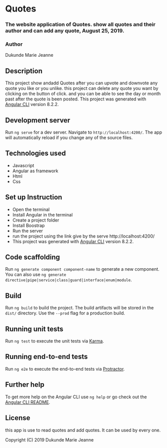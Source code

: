 # Quotes
### The website application of Quotes. show all quotes and their author and can add any quote, August 25, 2019.
### Author
 Dukunde Marie Jeanne
## Description 
This project show andadd Quotes after you can upvote and downvote any quote you like or you unlike. this project can delete any quote you want by clicking on the button of click. and you can be able to see the day or month past  after the quote is been posted.
This project was generated with [Angular CLI](https://github.com/angular/angular-cli) version 8.2.2.


## Development server

Run `ng serve` for a dev server. Navigate to `http://localhost:4200/`. The app will automatically reload if you change any of the source files.

## Technologies used
* Javascript
* Angular as framework
* Html
* Css
## Set up Instruction
* Open the terminal
* Install Angular in the terminal
* Create a project folder
* Install Boostrap
* Run the server
* run the project using the link give by the serve http://localhost:4200/
* This project was generated with [Angular CLI](https://github.com/angular/angular-cli) version 8.2.2.


## Code scaffolding

Run `ng generate component component-name` to generate a new component. You can also use `ng generate directive|pipe|service|class|guard|interface|enum|module`.

## Build

Run `ng build` to build the project. The build artifacts will be stored in the `dist/` directory. Use the `--prod` flag for a production build.

## Running unit tests

Run `ng test` to execute the unit tests via [Karma](https://karma-runner.github.io).

## Running end-to-end tests

Run `ng e2e` to execute the end-to-end tests via [Protractor](http://www.protractortest.org/).

## Further help

To get more help on the Angular CLI use `ng help` or go check out the [Angular CLI README](https://github.com/angular/angular-cli/blob/master/README.md).

## License
this app is use to read quotes and add quotes. It can be used by every one.

 Copyright (C) 2019 Dukunde Marie Jeanne
